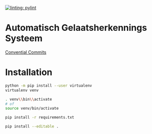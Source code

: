 [![linting: pylint](https://img.shields.io/badge/linting-pylint-yellowgreen)](https://github.com/qsd-ag-systeem/ag)

# Automatisch Gelaatsherkennings Systeem

[Convential Commits](https://www.conventionalcommits.org/en/v1.0.0/)

# Installation

```bash
python -m pip install --user virtualenv
virtualenv venv

. venv\\bin\\activate
# of
source venv/bin/activate

pip install -r requirements.txt

pip install --editable .
```
